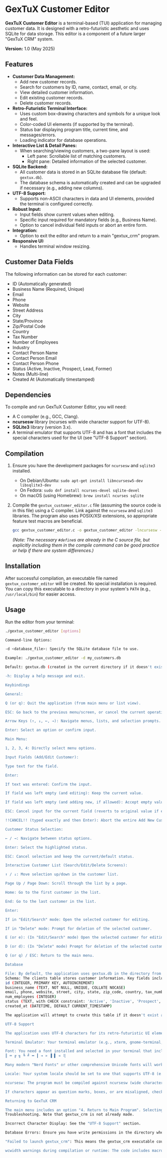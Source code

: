 # GexTuX Customer Editor

**GexTuX Customer Editor** is a terminal-based (TUI) application for managing customer data. It is designed with a retro-futuristic aesthetic and uses SQLite for data storage. This editor is a component of a future larger "GexTuX CRM" system.

**Version:** 1.0 (May 2025)

## Features

*   **Customer Data Management:**
    *   Add new customer records.
    *   Search for customers by ID, name, contact, email, or city.
    *   View detailed customer information.
    *   Edit existing customer records.
    *   Delete customer records.
*   **Retro-Futuristic Terminal Interface:**
    *   Uses custom box-drawing characters and symbols for a unique look and feel.
    *   Color-coded UI elements (if supported by the terminal).
    *   Status bar displaying program title, current time, and messages/errors.
    *   Loading indicator for database operations.
*   **Interactive List & Detail Panes:**
    *   When searching/viewing customers, a two-pane layout is used:
        *   Left pane: Scrollable list of matching customers.
        *   Right pane: Detailed information of the selected customer.
*   **SQLite Backend:**
    *   All customer data is stored in an SQLite database file (default: `gextux.db`).
    *   The database schema is automatically created and can be upgraded if necessary (e.g., adding new columns).
*   **UTF-8 Support:**
    *   Supports non-ASCII characters in data and UI elements, provided the terminal is configured correctly.
*   **Robust Input:**
    *   Input fields show current values when editing.
    *   Specific input required for mandatory fields (e.g., Business Name).
    *   Option to cancel individual field inputs or abort an entire form.
*   **Integration:**
    *   Option to exit the editor and return to a main "gextux_crm" program.
*   **Responsive UI:**
    *   Handles terminal window resizing.

## Customer Data Fields

The following information can be stored for each customer:

*   ID (Automatically generated)
*   Business Name (Required, Unique)
*   Email
*   Phone
*   Website
*   Street Address
*   City
*   State/Province
*   Zip/Postal Code
*   Country
*   Tax Number
*   Number of Employees
*   Industry
*   Contact Person Name
*   Contact Person Email
*   Contact Person Phone
*   Status (Active, Inactive, Prospect, Lead, Former)
*   Notes (Multi-line)
*   Created At (Automatically timestamped)

## Dependencies

To compile and run GexTuX Customer Editor, you will need:

*   A C compiler (e.g., GCC, Clang).
*   **ncursesw** library (ncurses with wide character support for UTF-8).
*   **SQLite3** library (version 3.x).
*   A terminal emulator that supports UTF-8 and has a font that includes the special characters used for the UI (see "UTF-8 Support" section).

## Compilation

1.  Ensure you have the development packages for `ncursesw` and `sqlite3` installed.
    *   On Debian/Ubuntu: `sudo apt-get install libncursesw5-dev libsqlite3-dev`
    *   On Fedora: `sudo dnf install ncurses-devel sqlite-devel`
    *   On macOS (using Homebrew): `brew install ncurses sqlite`

2.  Compile the `gextux_customer_editor.c` file (assuming the source code is in this file) using a C compiler. Link against the `ncursesw` and `sqlite3` libraries. The program also uses POSIX/XSI extensions, so appropriate feature test macros are beneficial.

    ```bash
    gcc gextux_customer_editor.c -o gextux_customer_editor -lncursesw -lsqlite3 -D_GNU_SOURCE -D_POSIX_C_SOURCE=200809L -D_XOPEN_SOURCE_EXTENDED=1
    ```
    *(Note: The necessary `#define`s are already in the C source file, but explicitly including them in the compile command can be good practice or help if there are system differences.)*

## Installation

After successful compilation, an executable file named `gextux_customer_editor` will be created. No special installation is required. You can copy this executable to a directory in your system's `PATH` (e.g., `/usr/local/bin`) for easier access.

## Usage

Run the editor from your terminal:

```bash
./gextux_customer_editor [options]

Command-line Options:

-d <database_file>: Specify the SQLite database file to use.

Example: ./gextux_customer_editor -d my_customers.db

Default: gextux.db (created in the current directory if it doesn't exist).

-h: Display a help message and exit.

Keybindings

General:

Q (or q): Quit the application (from main menu or list view).

ESC: Go back to the previous menu/screen, or cancel the current operation (e.g., field input).

Arrow Keys (↑, ↓, ←, →): Navigate menus, lists, and selection prompts.

Enter: Select an option or confirm input.

Main Menu:

1, 2, 3, 4: Directly select menu options.

Input Fields (Add/Edit Customer):

Type text for the field.

Enter:

If text was entered: Confirm the input.

If field was left empty (and editing): Keep the current value.

If field was left empty (and adding new, if allowed): Accept empty value.

ESC: Cancel input for the current field (reverts to original value if editing, or clears if adding).

!!CANCEL!! (typed exactly and then Enter): Abort the entire Add New Customer or Edit Customer form.

Customer Status Selection:

← / →: Navigate between status options.

Enter: Select the highlighted status.

ESC: Cancel selection and keep the current/default status.

Interactive Customer List (Search/Edit/Delete Screens):

↑ / ↓: Move selection up/down in the customer list.

Page Up / Page Down: Scroll through the list by a page.

Home: Go to the first customer in the list.

End: Go to the last customer in the list.

Enter:

If in "Edit/Search" mode: Open the selected customer for editing.

If in "Delete" mode: Prompt for deletion of the selected customer.

E (or e): (In "Edit/Search" mode) Open the selected customer for editing.

D (or d): (In "Delete" mode) Prompt for deletion of the selected customer.

Q (or q) / ESC: Return to the main menu.

Database

File: By default, the application uses gextux.db in the directory from which it's launched. This can be changed with the -d option.
Schema: The clients table stores customer information. Key fields include:
id (INTEGER, PRIMARY KEY, AUTOINCREMENT)
business_name (TEXT, NOT NULL, UNIQUE, COLLATE NOCASE)
email, phone, website, street, city, state, zip_code, country, tax_number, industry, contact_person, contact_email, contact_phone, notes (all TEXT)
num_employees (INTEGER)
status (TEXT, with CHECK constraint: 'Active', 'Inactive', 'Prospect', 'Lead', 'Former')
created_at (DATETIME, DEFAULT CURRENT_TIMESTAMP)

The application will attempt to create this table if it doesn't exist and add tax_number and zip_code columns if they are missing from an older schema.

UTF-8 Support

The application uses UTF-8 characters for its retro-futuristic UI elements (borders, prompts, etc.). For these to display correctly:

Terminal Emulator: Your terminal emulator (e.g., xterm, gnome-terminal, iTerm2, Windows Terminal) must be configured to use UTF-8 encoding.

Font: You need a font installed and selected in your terminal that includes the special characters used, such as:
║ ═ ╔ ╗ ╚ ╝ ━ ┃ ➔ » ▐ ▌ « ⢿

Many modern "Nerd Fonts" or other comprehensive Unicode fonts will work.

Locale: Your system locale should be set to one that supports UTF-8 (e.g., en_US.UTF-8). The program attempts to set the locale via setlocale(LC_ALL, "").

ncursesw: The program must be compiled against ncursesw (wide character support) as instructed in the "Compilation" section.

If characters appear as question marks, boxes, or are misaligned, check your terminal and font settings.

Returning to GexTuX CRM

The main menu includes an option "4. Return to Main Program". Selecting this will attempt to close the editor and execute a program named gextux_crm. For this to work, gextux_crm must be an executable program found in your system's PATH.
Troubleshooting. Note that gextux_crm is not already made.

Incorrect Character Display: See the "UTF-8 Support" section.

Database Errors: Ensure you have write permissions in the directory where the database file is being created/accessed. Check SQLite3 error messages displayed in the status bar.

"Failed to launch gextux_crm": This means the gextux_crm executable could not be found or executed when trying to return to the main program. Ensure it's installed and in your PATH.

wcwidth warnings during compilation or runtime: The code includes macros (_GNU_SOURCE, etc.) intended to help wcwidth function correctly with UTF-8. If issues persist, it might be related to specific terminal or library versions. The program should generally still function.


